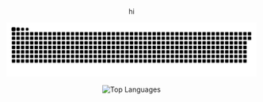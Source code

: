 <p align="center">hi</p>
<p align="center"><img src="https://github.com/popbottoms/popbottoms/blob/output/github-contribution-grid-snake-dark.svg" alt="snake gif" /></p>
<p align="center"><img src="https://github-readme-stats.vercel.app/api/top-langs/?username=popbottoms&theme=dark&hide_border=false&include_all_commits=false&count_private=false&layout=compact" alt="Top Languages" /></p>
